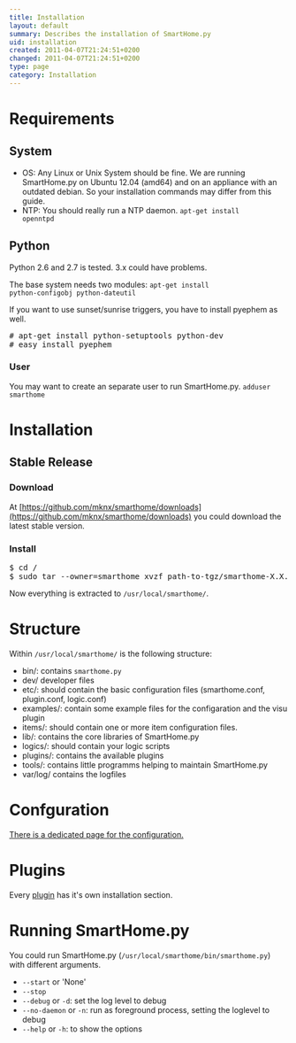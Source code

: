 ```yaml
---
title: Installation
layout: default
summary: Describes the installation of SmartHome.py
uid: installation
created: 2011-04-07T21:24:51+0200
changed: 2011-04-07T21:24:51+0200
type: page
category: Installation
---
```


Requirements
============

System
------

* OS: Any Linux or Unix System should be fine. We are running SmartHome.py on Ubuntu 12.04 (amd64) and on an appliance with an outdated debian. So your installation commands may differ from this guide.
* NTP: You should really run a NTP daemon. <code>apt-get install openntpd</code>

Python
------
Python 2.6 and 2.7 is tested. 3.x could have problems.

The base system needs two modules:
<code>apt-get install python-configobj python-dateutil</code>

If you want to use sunset/sunrise triggers, you have to install pyephem as well.
<pre># apt-get install python-setuptools python-dev
# easy_install pyephem</pre>

### User
You may want to create an separate user to run SmartHome.py. <code>adduser smarthome</code>

# Installation

## Stable Release

### Download
At [https://github.com/mknx/smarthome/downloads](https://github.com/mknx/smarthome/downloads) you could download the latest stable version.

### Install
<pre>$ cd /
$ sudo tar --owner=smarthome xvzf path-to-tgz/smarthome-X.X.tgz
</pre>
Now everything is extracted to <code>/usr/local/smarthome/</code>.

# Structure
Within <code>/usr/local/smarthome/</code> is the following structure:

 * bin/: contains <code>smarthome.py</code>
 * dev/ developer files
 * etc/: should contain the basic configuration files (smarthome.conf, plugin.conf, logic.conf)
 * examples/: contain some example files for the configaration and the visu plugin
 * items/: should contain one or more item configuration files.
 * lib/: contains the core libraries of SmartHome.py
 * logics/: should contain your logic scripts
 * plugins/: contains the available plugins
 * tools/: contains little programms helping to maintain SmartHome.py
 * var/log/ contains the logfiles

Confguration
============
[There is a dedicated page for the configuration.](/smarthome/config)

Plugins
=======
Every [plugin](/smarthome/plugins/) has it's own installation section.

Running SmartHome.py
====================
You could run SmartHome.py (`/usr/local/smarthome/bin/smarthome.py`) with different arguments.

* `--start` or 'None'
* `--stop`
* `--debug` or `-d`: set the log level to debug
* `--no-daemon` or `-n`: run as foreground process, setting the loglevel to debug
* `--help` or `-h`: to show the options
